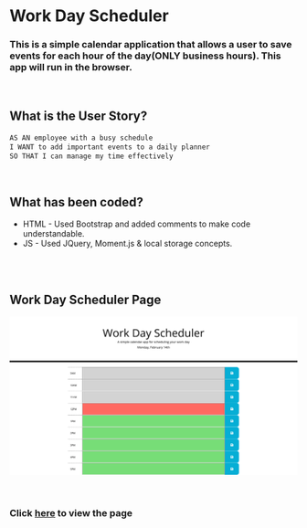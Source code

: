 # Work Day Scheduler
### This is a simple calendar application that allows a user to save events for each hour of the day(ONLY business hours). This app will run in the browser.
<br/>

## **What is the User Story?**
```
AS AN employee with a busy schedule
I WANT to add important events to a daily planner
SO THAT I can manage my time effectively
```
<br/>

## **What has been coded?**
* HTML - Used Bootstrap and added comments to make code understandable.
* JS - Used JQuery, Moment.js & local storage concepts.
<br/>

<br/>

## **Work Day Scheduler Page**
![Work Day Scheduler Page](./assets/images/screenshot.png)

<br/>

### Click [here](https://nevan-dsouza.github.io/scheduler/) to view the page
<br/>